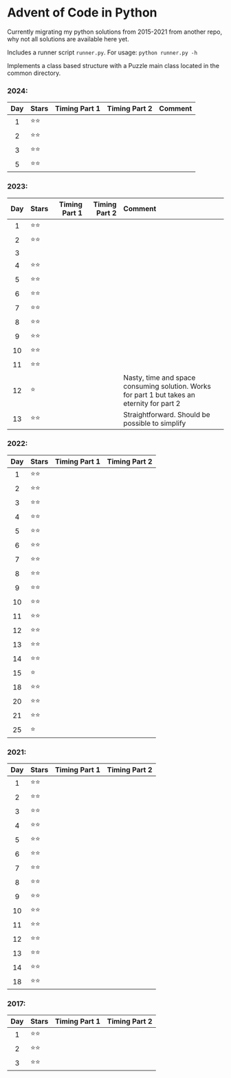 # Advent of Code in Python

Currently migrating my python solutions from 2015-2021 from another repo, why not all solutions are available here yet.

Includes a runner script `runner.py`. For usage: `python runner.py -h`

Implements a class based structure with a Puzzle main class located in the
common directory.

### 2024:

| Day | Stars            | Timing Part 1 | Timing Part 2 | Comment |
|:---:|:-----------------|--------------:|--------------:|:--------|
|  1  | &#11088;&#11088; |               |               |         |
|  2  | &#11088;&#11088; |               |               |         |
|  3  | &#11088;&#11088; |               |               |         |
|  5  | &#11088;&#11088; |               |               |         |

### 2023:
| Day | Stars            | Timing Part 1 | Timing Part 2 | Comment |
|:---:|:-----------------|--------------:|--------------:|:--------|
|  1  | &#11088;&#11088; |               |               |         |
|  2  | &#11088;&#11088; |               |               |         |
|  3  |                  |               |               |         |
|  4  | &#11088;&#11088; |               |               |         |
|  5  | &#11088;&#11088; |               |               |         |
|  6  | &#11088;&#11088; |               |               |         |
|  7  | &#11088;&#11088; |               |               |         |
|  8  | &#11088;&#11088; |               |               |         |
|  9  | &#11088;&#11088; |               |               |         |
| 10  | &#11088;&#11088; |               |               |         |
| 11  | &#11088;&#11088; |               |               |         |
| 12  | &#11088;         |               |               | Nasty, time and space consuming solution. Works for part 1 but takes an eternity for part 2 |
| 13  | &#11088;&#11088; |               |               | Straightforward. Should be possible to simplify |

### 2022:
| Day | Stars            | Timing Part 1 | Timing Part 2 |
|:---:|:-----------------|--------------:|--------------:|
|  1  | &#11088;&#11088; |               |               |
|  2  | &#11088;&#11088; |               |               |
|  3  | &#11088;&#11088; |               |               |
|  4  | &#11088;&#11088; |               |               |
|  5  | &#11088;&#11088; |               |               |
|  6  | &#11088;&#11088; |               |               |
|  7  | &#11088;&#11088; |               |               |
|  8  | &#11088;&#11088; |               |               |
|  9  | &#11088;&#11088; |               |               |
| 10  | &#11088;&#11088; |               |               |
| 11  | &#11088;&#11088; |               |               |
| 12  | &#11088;&#11088; |               |               |
| 13  | &#11088;&#11088; |               |               |
| 14  | &#11088;&#11088; |               |               |
| 15  | &#11088;         |               |               |
| 18  | &#11088;&#11088; |               |               |
| 20  | &#11088;&#11088; |               |               |
| 21  | &#11088;&#11088; |               |               |
| 25  | &#11088;         |               |               |

### 2021:
| Day | Stars            | Timing Part 1 | Timing Part 2 |
|:---:|:-----------------|--------------:|--------------:|
|  1  | &#11088;&#11088; |               |               |
|  2  | &#11088;&#11088; |               |               |
|  3  | &#11088;&#11088; |               |               |
|  4  | &#11088;&#11088; |               |               |
|  5  | &#11088;&#11088; |               |               |
|  6  | &#11088;&#11088; |               |               |
|  7  | &#11088;&#11088; |               |               |
|  8  | &#11088;&#11088; |               |               |
|  9  | &#11088;&#11088; |               |               |
| 10  | &#11088;&#11088; |               |               |
| 11  | &#11088;&#11088; |               |               |
| 12  | &#11088;&#11088; |               |               |
| 13  | &#11088;&#11088; |               |               |
| 14  | &#11088;&#11088; |               |               |
| 18  | &#11088;&#11088; |               |               |

### 2017:
| Day | Stars            | Timing Part 1 | Timing Part 2 |
|:---:|:-----------------|--------------:|--------------:|
|  1  | &#11088;&#11088; |               |               |
|  2  | &#11088;&#11088; |               |               |
|  3  | &#11088;&#11088; |               |               |

